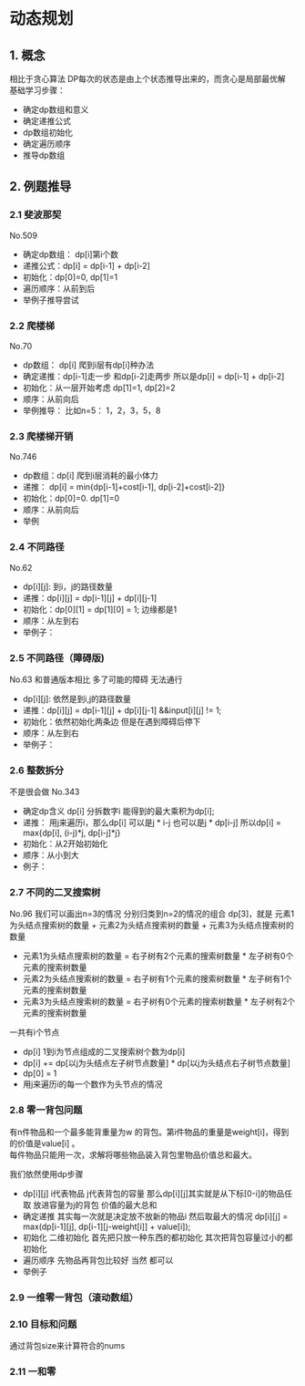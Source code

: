 # 动态规划

## 1. 概念

相比于贪心算法 DP每次的状态是由上个状态推导出来的，而贪心是局部最优解  
基础学习步骤：
+ 确定dp数组和意义
+ 确定递推公式
+ dp数组初始化
+ 确定遍历顺序
+ 推导dp数组

## 2. 例题推导

### 2.1 斐波那契

No.509
+ 确定dp数组： dp[i]第i个数
+ 递推公式：dp[i] = dp[i-1] + dp[i-2]
+ 初始化：dp[0]=0, dp[1]=1
+ 遍历顺序：从前到后
+ 举例子推导尝试
  
### 2.2 爬楼梯

No.70 
+ dp数组： dp[i] 爬到i层有dp[i]种办法
+ 确定递推：dp[i-1]走一步 和dp[i-2]走两步 所以是dp[i] = dp[i-1] + dp[i-2]
+ 初始化：从一层开始考虑 dp[1]=1, dp[2]=2
+ 顺序：从前向后
+ 举例推导： 比如n=5： 1，2，3，5，8

### 2.3 爬楼梯开销

No.746
+ dp数组：dp[i] 爬到i层消耗的最小体力
+ 递推： dp[i] = min{dp[i-1]+cost[i-1], dp[i-2]+cost[i-2]}
+ 初始化：dp[0]=0. dp[1]=0
+ 顺序：从前向后
+ 举例
  
### 2.4 不同路径

No.62
+ dp[i][j]: 到i，j的路径数量
+ 递推：dp[i][j] = dp[i-1][j] + dp[i][j-1]
+ 初始化：dp[0][1] = dp[1][0] = 1; 边缘都是1
+ 顺序：从左到右
+ 举例子：

### 2.5 不同路径（障碍版)

No.63
和普通版本相比 多了可能的障碍 无法通行
+ dp[i][j]: 依然是到i,j的路径数量
+ 递推：dp[i][j] = dp[i-1][j] + dp[i][j-1] &&input[i][j] != 1;
+ 初始化：依然初始化两条边 但是在遇到障碍后停下
+ 顺序：从左到右
+ 举例子：

### 2.6 整数拆分

不是很会做
No.343
+ 确定dp含义 dp[i] 分拆数字i 能得到的最大乘积为dp[i];
+ 递推： 用j来遍历i，那么dp[i] 可以是j * i-j 也可以是j * dp[i-j] 所以dp[i] = max{dp[i], (i-j)*j, dp[i-j]*j} 
+ 初始化：从2开始初始化
+ 顺序：从小到大
+ 例子：

### 2.7 不同的二叉搜索树

No.96
我们可以画出n=3的情况 分别归类到n=2的情况的组合
dp[3]，就是 
元素1为头结点搜索树的数量 + 元素2为头结点搜索树的数量 + 元素3为头结点搜索树的数量
+ 元素1为头结点搜索树的数量 = 右子树有2个元素的搜索树数量 * 左子树有0个元素的搜索树数量
+ 元素2为头结点搜索树的数量 = 右子树有1个元素的搜索树数量 * 左子树有1个元素的搜索树数量
+ 元素3为头结点搜索树的数量 = 右子树有0个元素的搜索树数量 * 左子树有2个元素的搜索树数量

一共有i个节点
+ dp[i] 1到i为节点组成的二叉搜索树个数为dp[i]
+ dp[i] += dp[以j为头结点左子树节点数量] * dp[以j为头结点右子树节点数量]
+ dp[0] = 1
+ 用j来遍历i的每一个数作为头节点的情况

### 2.8 零一背包问题

有n件物品和一个最多能背重量为w 的背包。第i件物品的重量是weight[i]，得到的价值是value[i] 。  
每件物品只能用一次，求解将哪些物品装入背包里物品价值总和最大。

我们依然使用dp步骤
+ dp[i][j] i代表物品 j代表背包的容量  那么dp[i][j]其实就是从下标[0-i]的物品任取
  放进容量为j的背包 价值的最大总和
+ 确定递推 其实每一次就是决定放不放新的物品i 然后取最大的情况
  dp[i][j] = max(dp[i-1][j], dp[i-1][j-weight[i]] + value[i]);
+ 初始化 
  二维初始化 首先把只放一种东西的都初始化 其次把背包容量过小的都初始化
+ 遍历顺序 
  先物品再背包比较好 当然 都可以
+ 举例子

### 2.9 一维零一背包（滚动数组）


### 2.10 目标和问题

通过背包size来计算符合的nums

### 2.11 一和零


